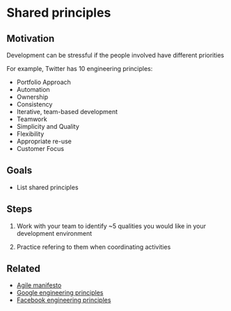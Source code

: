 # Shared principles

## Motivation

Development can be stressful if the people involved have different priorities

For example, Twitter has 10 engineering principles:
* Portfolio Approach
* Automation
* Ownership
* Consistency
* Iterative, team-based development
* Teamwork
* Simplicity and Quality
* Flexibility
* Appropriate re-use
* Customer Focus

## Goals

* List shared principles

## Steps

1. Work with your team to identify ~5 qualities you would like in your development environment

2. Practice refering to them when coordinating activities

## Related

* [Agile manifesto](http://www.agilemanifesto.org/)
* [Google engineering principles](http://googlesystem.blogspot.com/2008/03/googles-engineering-philosophy.html)
* [Facebook engineering principles](https://www.facebook.com/notes/facebook-engineering/scaling-facebook-to-500-million-users-and-beyond/409881258919)
